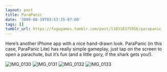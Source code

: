 ```yaml
---
layout: post
title: ParaPanic
date: '2009-08-19T03:53:35-07:00'
tags: []
tumblr_url: https://fugugames.tumblr.com/post/110318375956/parapanic
---
```

Here’s another iPhone app with a nice hand-drawn look. ParaPanic (in this case, ParaPanic Lite) has really simple gameplay, just tap on the screen to open a parachute, but it’s fun (and a little gory, if the shark gets you!).

![IMG_0130](http://itshardtofondlepenguins.com/wp-content/uploads/2009/08/IMG_0130.png "IMG\_0130") ![IMG_0131](http://itshardtofondlepenguins.com/wp-content/uploads/2009/08/IMG_0131.png "IMG\_0131") ![IMG_0132](http://itshardtofondlepenguins.com/wp-content/uploads/2009/08/IMG_0132.png "IMG\_0132") ![IMG_0133](http://itshardtofondlepenguins.com/wp-content/uploads/2009/08/IMG_0133.png "IMG\_0133")

